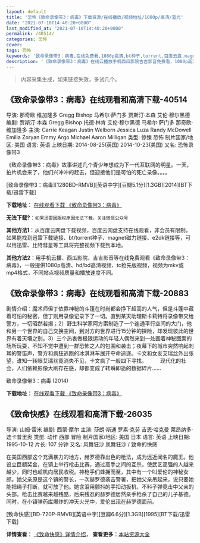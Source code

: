 ```yaml
---
layout: default
title: '恐怖《致命录像带3：病毒》下载资源/在线播放/视频地址/1080p/高清/蓝光'
date: "2021-07-10T14:40:20+0800"
last_modified_at: "2021-07-10T14:40:20+0800"
permalink: /40514/
categories: 恐怖
cover:
tags: 恐怖
keywords: '致命录像带3：病毒,在线免费看,1080p高清,bt种子,torrent,百度云盘,magnet,磁力链,迅雷下载资源'
description: '《致命录像带3：病毒》在线云播放手机西瓜影院吉吉影音免费看，1080p高清bd/hd未删减完整版和tc抢先枪版，mkv/mp4格式，附带bt/torrent种子、magnet/磁力链、百度云盘、网盘资源迅雷下载链接'
---
```


>内容采集生成，如果链接失效，多试几个。


## 《致命录像带3：病毒》在线观看和高清下载-40514

导演: 那奇欧·维加隆多 Gregg Bishop 马希尔·萨门多 贾斯汀·本森 艾伦·穆尔黑德 编剧: 贾斯汀·本森 Gregg Bishop 托德·林肯 艾伦·穆尔黑德 马希尔·萨门多 那奇欧·维加隆多 主演: Carrie Keagan Justin Welborn Jessica Luza Randy McDowell Emilia Zoryan Emmy Argo Michael Aaron Milligan 类型: 惊悚 恐怖 制片国家/地区: 美国 语言: 英语 上映日期: 2014-08-25(英国) 2014-10-23(美国) 又名: 恐怖录像带3

《致命录像带3：病毒》故事讲述几个青少年想成为下一代互联网的明星。一天，拍片机会来了，他们兴冲冲的赶去，但迎接他们是可怕的死亡录像。。。。


[致命录像带3：病毒][1280BD-RMVB][英语中字][豆瓣5.1分][1.3GB][2014][BT下载/迅雷下载]

**下载地址**： [在线观看下载 《致命录像带3：病毒》](https://www.btdx8.com/torrent/vhs_viral_2014.html) 


**无法下载?**：`如果迅雷因版权原因无法下载，关注微信公众号 `

**其他方法1**：从百度云网盘下载视频，百度云网盘支持在线观看，非会员有限制，如果能找到迅雷下载链接、bt/torrent种子、magnet磁力链接、e2dk链接等，可以用迅雷、比特彗星等工具将完整视频下载到本地。

**其他方法2**：用手机云播、西瓜影院、吉吉影音等在线免费观看《致命录像带3：病毒》，一般提供1080p高清、hd/bd高清视频、tc抢先版视频，视频为mkv或mp4格式，不同站点视频质量和播放速度不同。


## 《致命录像带3：病毒》在线观看和高清下载-20883

剧情介绍：魔术师但丁依靠神秘的斗篷在时尚都会挣下超高的人气，但是斗篷中藏着可怕的秘密，但丁则用录像记录下了一切。直到某天助理斯卡莉特将录像带交给警方，一切昭然若揭；2）野生科学家阿方索制造了一个连通平行空间的大门，他和另一个世界的自己交换空间，到对方的世界进行15分钟的探险，却发现彼此的世界有着天壤之别。3）三个热衷做极限运动的年轻人偶然来到一处画着神秘图案的场所玩耍，不知不觉中遭到一群恐怖之人的包围和袭击；夜幕下的城市突然响起刺耳的警笛声，警方和疯狂逃跑的冰淇淋车展开夺命追逐。卡文和女友艾瑞丝外出张望，谁知一转眼艾瑞丝竟消失不见，卡文疯了一般四下寻找。  　　现代化的社会，人们依赖影像大刷存在感，却都变成了转瞬即逝的数据碎片……


致命录像带3：病毒 (2014)

**下载地址**： [在线观看下载 《致命录像带3：病毒》](https://www.btbtdy.me/btdy/dy1582.html) 


## 《致命快感》在线观看和高清下载-26035

导演: 山姆·雷米 编剧: 西蒙·摩尔 主演: 莎朗·斯通 罗素·克劳 吉恩·哈克曼 莱昂纳多·迪卡普里奥 类型: 动作 西部 冒险 制片国家/地区: 美国 日本 语言: 英语 上映日期: 1995-10-12 片长: 107 分钟 又名: 风舞狂沙 凤舞狂沙 / 致命的快感

在美国西部这个充满暴力的地方，赫罗德靠出色的枪法，成为远近闻名的魔王。他设立巨额奖金，在镇上举行枪击比赛，通过高手之间的互杀，使武艺高强的人越来越少，同时也趁机向居民收税。神枪手们蜂拥而至，其中有一个叫爱伦的神秘女郎。她父亲原是这个镇的警长，一次赫罗德袭击警署，把她父亲吊起来，说只要她能把绳子打断，就可放了他。她含泪用颤抖的手扣动扳机，不料子弹竟击中父亲的头部。枪击比赛越来越残酷，后来残忍的赫罗德居然亲手枪杀了自己的儿子基德。同时，在小镇弹药库爆炸的冲天火光中，爱伦出现在赫罗德面前。


[致命快感][BD-720P-RMVB][英语中字][豆瓣6.6分][1.3GB][1995][BT下载/迅雷下载]

**详情查看**： [《致命快感》详情介绍](/movie/26035/)， **查看更多**：[本站资源大全](/movie/t/all/)

